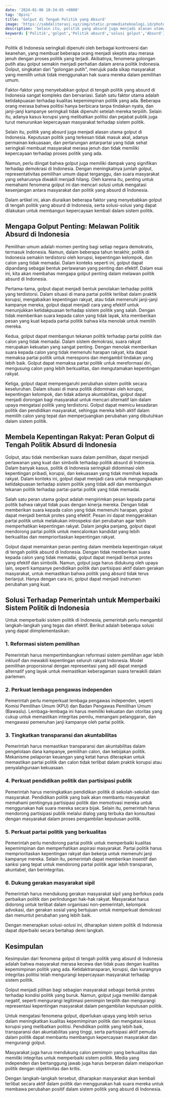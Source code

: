 ```yaml
---
date: '2024-01-06 10:34:05 +0800'
tag: 'Opini'
title: 'Golput di Tengah Politik yang Absurd'
image: 'https://sabdaliterasi.xyz/img/static.promediateknologi.id/photo/p1/783/2023/10/05/berita_AparatKeamananPastikanKesiapanSukseskanPemilu2024-3773525499.png'
description: 'Selain itu, politik yang absurd juga menjadi alasan utama golput di Indonesia. Keputusan politik yang terkesan tidak masuk akal, adanya permainan kekuasaan.'
keyword: ['Politik','golput','Politik absurd','solusi golput','Absurd']
---
```

<p>Politik di Indonesia seringkali dipenuhi oleh berbagai kontroversi dan keanehan, yang membuat beberapa orang menjadi skeptis atau merasa jenuh dengan proses politik yang terjadi. Akibatnya, fenomena golongan putih atau golput semakin menjadi perhatian dalam arena politik Indonesia. Golput, singkatan dari "golongan putih", merujuk pada sikap masyarakat yang memilih untuk tidak menggunakan hak suara mereka dalam pemilihan umum.</p><p>Faktor-faktor yang menyebabkan golput di tengah politik yang absurd di Indonesia sangat kompleks dan bervariasi. Salah satu faktor utama adalah ketidakpuasan terhadap kualitas kepemimpinan politik yang ada. Beberapa orang merasa bahwa politisi hanya berbicara tanpa tindakan nyata, dan janji-janji kampanye seringkali tidak dipenuhi setelah mereka terpilih. Selain itu, adanya kasus korupsi yang melibatkan politisi dan pejabat publik juga turut menurunkan kepercayaan masyarakat terhadap sistem politik.</p><p>Selain itu, politik yang absurd juga menjadi alasan utama golput di Indonesia. Keputusan politik yang terkesan tidak masuk akal, adanya permainan kekuasaan, dan pertarungan antarpartai yang tidak sehat seringkali membuat masyarakat merasa jenuh dan tidak memiliki kepercayaan terhadap proses politik yang ada.</p><p>Namun, perlu diingat bahwa golput juga memiliki dampak yang signifikan terhadap demokrasi di Indonesia. Dengan meningkatnya jumlah golput, representativitas pemilihan umum dapat terganggu, dan suara masyarakat yang seharusnya diwakili menjadi hilang. Oleh karena itu, penting untuk memahami fenomena golput ini dan mencari solusi untuk mengatasi kesenjangan antara masyarakat dan politik yang absurd di Indonesia.</p><p>Dalam artikel ini, akan diuraikan beberapa faktor yang menyebabkan golput di tengah politik yang absurd di Indonesia, serta solusi-solusi yang dapat dilakukan untuk membangun kepercayaan kembali dalam sistem politik.</p><h2>Mengapa Golput Penting: Melawan Politik Absurd di Indonesia</h2><p>Pemilihan umum adalah momen penting bagi setiap negara demokratis, termasuk Indonesia. Namun, dalam beberapa tahun terakhir, politik di Indonesia semakin terdistorsi oleh korupsi, kepentingan kelompok, dan calon yang tidak memadai. Dalam konteks seperti ini, golput dapat dipandang sebagai bentuk perlawanan yang penting dan efektif. Dalam esai ini, kita akan membahas mengapa golput penting dalam melawan politik absurd di Indonesia.</p><p>Pertama-tama, golput dapat menjadi bentuk penolakan terhadap politik yang terdistorsi. Dalam situasi di mana partai politik terlibat dalam praktik korupsi, mengabaikan kepentingan rakyat, atau tidak memenuhi janji-janji kampanye mereka, golput dapat menjadi cara yang efektif untuk menunjukkan ketidakpuasan terhadap sistem politik yang salah. Dengan tidak memberikan suara kepada calon yang tidak layak, kita memberikan pesan yang kuat kepada partai politik bahwa kita menolak untuk memilih mereka.</p><p>Kedua, golput dapat membangun tekanan politik terhadap partai politik dan calon yang tidak memadai. Dalam sistem demokrasi, suara rakyat merupakan kekuatan yang sangat penting. Dengan menolak memberikan suara kepada calon yang tidak memenuhi harapan rakyat, kita dapat memaksa partai politik untuk merespons dan mengambil tindakan yang lebih baik. Golput dapat memaksa partai politik untuk mereformasi diri, mengusung calon yang lebih berkualitas, dan mengutamakan kepentingan rakyat.</p><p>Ketiga, golput dapat mempengaruhi perubahan sistem politik secara keseluruhan. Dalam situasi di mana politik didominasi oleh korupsi, kepentingan kelompok, dan tidak adanya akuntabilitas, golput dapat menjadi dorongan bagi masyarakat untuk mencari alternatif lain dalam upaya mengatasi politik yang terdistorsi. Golput dapat memicu kesadaran politik dan pendidikan masyarakat, sehingga mereka lebih aktif dalam memilih calon yang tepat dan memperjuangkan perubahan yang dibutuhkan dalam sistem politik.</p><h2>Membela Kepentingan Rakyat: Peran Golput di Tengah Politik Absurd di Indonesia</h2><p>Golput, atau tidak memberikan suara dalam pemilihan, dapat menjadi perlawanan yang kuat dan simbolik terhadap politik absurd di Indonesia. Dalam banyak kasus, politik di Indonesia seringkali didominasi oleh kepentingan pribadi, korupsi, dan kekuasaan yang tidak memihak kepada rakyat. Dalam konteks ini, golput dapat menjadi cara untuk mengungkapkan ketidakpuasan terhadap sistem politik yang tidak adil dan membangun tekanan politik terhadap partai-partai politik yang tidak memadai.</p><p>Salah satu peran utama golput adalah mengirimkan pesan kepada partai politik bahwa rakyat tidak puas dengan kinerja mereka. Dengan tidak memberikan suara kepada calon yang tidak memenuhi harapan, golput dapat menjadi bentuk protes yang efektif. Pesan ini dapat menggerakkan partai politik untuk melakukan introspeksi dan perubahan agar lebih memperhatikan kepentingan rakyat. Dalam jangka panjang, golput dapat mendorong partai politik untuk mencalonkan kandidat yang lebih berkualitas dan memprioritaskan kepentingan rakyat.</p><p>Golput dapat memainkan peran penting dalam membela kepentingan rakyat di tengah politik absurd di Indonesia. Dengan tidak memberikan suara kepada calon yang tidak memadai, golput dapat menjadi bentuk protes yang efektif dan simbolik. Namun, golput juga harus didukung oleh upaya lain, seperti kampanye pendidikan politik dan partisipasi aktif dalam gerakan masyarakat, untuk memastikan bahwa politik yang absurd tidak terus berlanjut. Hanya dengan cara ini, golput dapat menjadi instrumen perubahan yang kuat.</p><h2>Solusi Terhadap Pemerintah untuk Memperbaiki Sistem Politik di Indonesia</h2><p>Untuk memperbaiki sistem politik di Indonesia, pemerintah perlu mengambil langkah-langkah yang tegas dan efektif. Berikut adalah beberapa solusi yang dapat diimplementasikan:</p><h3>1. Reformasi sistem pemilihan</h3><p>Pemerintah harus mempertimbangkan reformasi sistem pemilihan agar lebih inklusif dan mewakili kepentingan seluruh rakyat Indonesia. Model pemilihan proporsional dengan representasi yang adil dapat menjadi alternatif yang layak untuk memastikan keberagaman suara terwakili dalam parlemen.</p><h3>2. Perkuat lembaga pengawas independen</h3><p> Pemerintah perlu memperkuat lembaga pengawas independen, seperti Komisi Pemilihan Umum (KPU) dan Badan Pengawas Pemilihan Umum (Bawaslu). Lembaga-lembaga ini harus memiliki kekuatan dan otoritas yang cukup untuk memastikan integritas pemilu, menangani pelanggaran, dan mengawasi pemenuhan janji kampanye oleh partai politik.</p><h3>3. Tingkatkan transparansi dan akuntabilitas</h3><p> Pemerintah harus memastikan transparansi dan akuntabilitas dalam pengelolaan dana kampanye, pemilihan calon, dan kebijakan politik. Mekanisme pelaporan keuangan yang ketat harus diterapkan untuk memastikan partai politik dan calon tidak terlibat dalam praktik korupsi atau penyalahgunaan kekuasaan.</p><h3>4. Perkuat pendidikan politik dan partisipasi publik</h3><p>Pemerintah harus meningkatkan pendidikan politik di sekolah-sekolah dan masyarakat. Pendidikan politik yang baik akan membantu masyarakat memahami pentingnya partisipasi politik dan memotivasi mereka untuk menggunakan hak suara mereka secara bijak. Selain itu, pemerintah harus mendorong partisipasi publik melalui dialog yang terbuka dan konsultasi dengan masyarakat dalam proses pengambilan keputusan politik.</p><h3>5. Perkuat partai politik yang berkualitas</h3><p>Pemerintah perlu mendorong partai politik untuk memperbaiki kualitas kepemimpinan dan memperhatikan aspirasi masyarakat. Partai politik harus memprioritaskan kepentingan rakyat dan bekerja untuk memenuhi janji kampanye mereka. Selain itu, pemerintah dapat memberikan insentif dan sanksi yang tepat untuk mendorong partai politik agar lebih transparan, akuntabel, dan berintegritas.</p><h3>6. Dukung gerakan masyarakat sipil</h3><p>Pemerintah harus mendukung gerakan masyarakat sipil yang berfokus pada perbaikan politik dan perlindungan hak-hak rakyat. Masyarakat harus didorong untuk terlibat dalam organisasi non-pemerintah, kelompok advokasi, dan gerakan sosial yang bertujuan untuk memperkuat demokrasi dan menuntut perubahan yang lebih baik.</p><p>Dengan menerapkan solusi-solusi ini, diharapkan sistem politik di Indonesia dapat diperbaiki secara bertahap demi langkah. </p><h2>Kesimpulan</h2><p>Kesimpulan dari fenomena golput di tengah politik yang absurd di Indonesia adalah bahwa masyarakat merasa kecewa dan tidak puas dengan kualitas kepemimpinan politik yang ada. Ketidaktransparan, korupsi, dan kurangnya integritas politisi telah mengurangi kepercayaan masyarakat terhadap sistem politik.</p><p>Golput menjadi pilihan bagi sebagian masyarakat sebagai bentuk protes terhadap kondisi politik yang buruk. Namun, golput juga memiliki dampak negatif, seperti mengurangi legitimasi pemimpin terpilih dan mengurangi representasi kepentingan masyarakat dalam pengambilan keputusan politik.</p><p>Untuk mengatasi fenomena golput, diperlukan upaya yang lebih serius dalam meningkatkan kualitas kepemimpinan politik dan mengatasi kasus korupsi yang melibatkan politisi. Pendidikan politik yang lebih baik, transparansi dan akuntabilitas yang tinggi, serta partisipasi aktif pemuda dalam politik dapat membantu membangun kepercayaan masyarakat dan mengurangi golput.</p><p>Masyarakat juga harus mendukung calon pemimpin yang berkualitas dan memiliki integritas untuk memperbaiki sistem politik. Media yang independen dan bertanggung jawab juga harus berperan dalam melaporkan politik dengan objektivitas dan kritis.</p><p>Dengan langkah-langkah tersebut, diharapkan masyarakat akan kembali terlibat secara aktif dalam politik dan menggunakan hak suara mereka untuk membawa perubahan positif dalam sistem politik yang absurd di Indonesia.</p>
